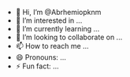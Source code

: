 - 👋 Hi, I’m @Abrhemiopknm
- 👀 I’m interested in ...
- 🌱 I’m currently learning ...
- 💞️ I’m looking to collaborate on ...
- 📫 How to reach me ...
- 😄 Pronouns: ...
- ⚡ Fun fact: ...

<!---
Abrhemiopknm/Abrhemiopknm is a ✨ special ✨ repository because its `README.md` (this file) appears on your GitHub profile.
You can click the Preview link to take a look at your changes.
--->
